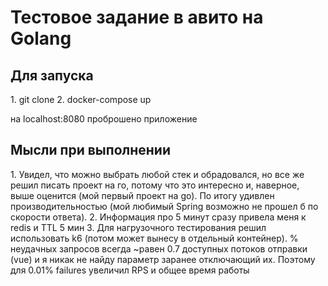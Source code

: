 <h1>Тестовое задание в авито на Golang</h1>

<h2>Для запуска</h2>
1. git clone
2. docker-compose up

на localhost:8080 проброшено приложение

<h2>Мысли при выполнении</h2>
1. Увидел, что можно выбрать любой стек и обрадовался, но все же решил писать проект на го, потому что это интересно и, наверное, выше оценится (мой первый проект на go). По итогу удивлен производительностью (мой любимый Spring возможно не прошел б по скорости ответа).
2. Информация про 5 минут сразу привела меня к redis и TTL 5 мин
3. Для нагрузочного тестирования решил использовать k6 (потом может вынесу в отдельный контейнер). % неудачных запросов всегда ~равен 0.7 доступных потоков отправки (vue) и я никак не найду параметр заранее отключающий их. Поэтому для 0.01% failures увеличил RPS и общее время работы

